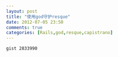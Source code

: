 ```yaml
---
layout: post
title: "使用god守护resque"
date: 2012-07-05 23:50
comments: true
categories: [Rails,god,resque,capistrano]
---
```


` gist 2833990 `